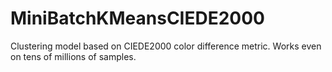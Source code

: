 # MiniBatchKMeansCIEDE2000
Clustering model based on CIEDE2000 color difference metric. Works even on tens of millions of samples.
